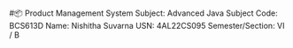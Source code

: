 #📦 Product Management System
Subject: Advanced Java
Subject Code: BCS613D
Name: Nishitha Suvarna
USN: 4AL22CS095
Semester/Section: VI / B
